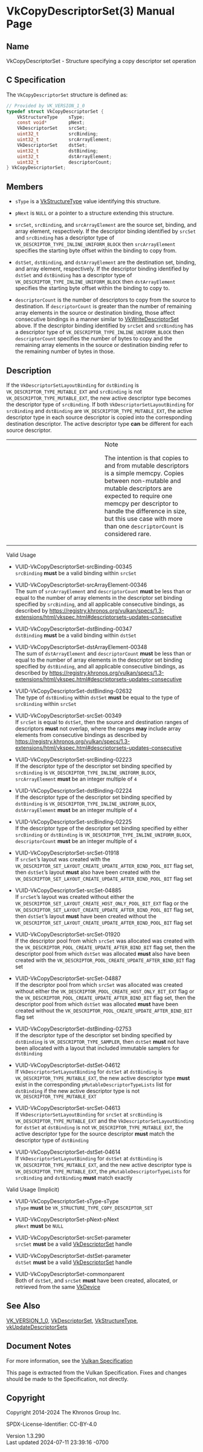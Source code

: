 # VkCopyDescriptorSet(3) Manual Page

## Name

VkCopyDescriptorSet - Structure specifying a copy descriptor set
operation



## <a href="#_c_specification" class="anchor"></a>C Specification

The `VkCopyDescriptorSet` structure is defined as:

``` c
// Provided by VK_VERSION_1_0
typedef struct VkCopyDescriptorSet {
    VkStructureType    sType;
    const void*        pNext;
    VkDescriptorSet    srcSet;
    uint32_t           srcBinding;
    uint32_t           srcArrayElement;
    VkDescriptorSet    dstSet;
    uint32_t           dstBinding;
    uint32_t           dstArrayElement;
    uint32_t           descriptorCount;
} VkCopyDescriptorSet;
```

## <a href="#_members" class="anchor"></a>Members

- `sType` is a [VkStructureType](https://registry.khronos.org/vulkan/specs/1.3-extensions/man/html/VkStructureType.html) value identifying
  this structure.

- `pNext` is `NULL` or a pointer to a structure extending this
  structure.

- `srcSet`, `srcBinding`, and `srcArrayElement` are the source set,
  binding, and array element, respectively. If the descriptor binding
  identified by `srcSet` and `srcBinding` has a descriptor type of
  `VK_DESCRIPTOR_TYPE_INLINE_UNIFORM_BLOCK` then `srcArrayElement`
  specifies the starting byte offset within the binding to copy from.

- `dstSet`, `dstBinding`, and `dstArrayElement` are the destination set,
  binding, and array element, respectively. If the descriptor binding
  identified by `dstSet` and `dstBinding` has a descriptor type of
  `VK_DESCRIPTOR_TYPE_INLINE_UNIFORM_BLOCK` then `dstArrayElement`
  specifies the starting byte offset within the binding to copy to.

- `descriptorCount` is the number of descriptors to copy from the source
  to destination. If `descriptorCount` is greater than the number of
  remaining array elements in the source or destination binding, those
  affect consecutive bindings in a manner similar to
  [VkWriteDescriptorSet](https://registry.khronos.org/vulkan/specs/1.3-extensions/man/html/VkWriteDescriptorSet.html) above. If the
  descriptor binding identified by `srcSet` and `srcBinding` has a
  descriptor type of `VK_DESCRIPTOR_TYPE_INLINE_UNIFORM_BLOCK` then
  `descriptorCount` specifies the number of bytes to copy and the
  remaining array elements in the source or destination binding refer to
  the remaining number of bytes in those.

## <a href="#_description" class="anchor"></a>Description

If the `VkDescriptorSetLayoutBinding` for `dstBinding` is
`VK_DESCRIPTOR_TYPE_MUTABLE_EXT` and `srcBinding` is not
`VK_DESCRIPTOR_TYPE_MUTABLE_EXT`, the new active descriptor type becomes
the descriptor type of `srcBinding`. If both
`VkDescriptorSetLayoutBinding` for `srcBinding` and `dstBinding` are
`VK_DESCRIPTOR_TYPE_MUTABLE_EXT`, the active descriptor type in each
source descriptor is copied into the corresponding destination
descriptor. The active descriptor type **can** be different for each
source descriptor.

<table>
<colgroup>
<col style="width: 50%" />
<col style="width: 50%" />
</colgroup>
<tbody>
<tr>
<td class="icon"><em></em></td>
<td class="content">Note
<p>The intention is that copies to and from mutable descriptors is a
simple memcpy. Copies between non-mutable and mutable descriptors are
expected to require one memcpy per descriptor to handle the difference
in size, but this use case with more than one
<code>descriptorCount</code> is considered rare.</p></td>
</tr>
</tbody>
</table>

Valid Usage

- <a href="#VUID-VkCopyDescriptorSet-srcBinding-00345"
  id="VUID-VkCopyDescriptorSet-srcBinding-00345"></a>
  VUID-VkCopyDescriptorSet-srcBinding-00345  
  `srcBinding` **must** be a valid binding within `srcSet`

- <a href="#VUID-VkCopyDescriptorSet-srcArrayElement-00346"
  id="VUID-VkCopyDescriptorSet-srcArrayElement-00346"></a>
  VUID-VkCopyDescriptorSet-srcArrayElement-00346  
  The sum of `srcArrayElement` and `descriptorCount` **must** be less
  than or equal to the number of array elements in the descriptor set
  binding specified by `srcBinding`, and all applicable consecutive
  bindings, as described by <a
  href="https://registry.khronos.org/vulkan/specs/1.3-extensions/html/vkspec.html#descriptorsets-updates-consecutive"
  class="bare" target="_blank"
  rel="noopener">https://registry.khronos.org/vulkan/specs/1.3-extensions/html/vkspec.html#descriptorsets-updates-consecutive</a>

- <a href="#VUID-VkCopyDescriptorSet-dstBinding-00347"
  id="VUID-VkCopyDescriptorSet-dstBinding-00347"></a>
  VUID-VkCopyDescriptorSet-dstBinding-00347  
  `dstBinding` **must** be a valid binding within `dstSet`

- <a href="#VUID-VkCopyDescriptorSet-dstArrayElement-00348"
  id="VUID-VkCopyDescriptorSet-dstArrayElement-00348"></a>
  VUID-VkCopyDescriptorSet-dstArrayElement-00348  
  The sum of `dstArrayElement` and `descriptorCount` **must** be less
  than or equal to the number of array elements in the descriptor set
  binding specified by `dstBinding`, and all applicable consecutive
  bindings, as described by <a
  href="https://registry.khronos.org/vulkan/specs/1.3-extensions/html/vkspec.html#descriptorsets-updates-consecutive"
  class="bare" target="_blank"
  rel="noopener">https://registry.khronos.org/vulkan/specs/1.3-extensions/html/vkspec.html#descriptorsets-updates-consecutive</a>

- <a href="#VUID-VkCopyDescriptorSet-dstBinding-02632"
  id="VUID-VkCopyDescriptorSet-dstBinding-02632"></a>
  VUID-VkCopyDescriptorSet-dstBinding-02632  
  The type of `dstBinding` within `dstSet` **must** be equal to the type
  of `srcBinding` within `srcSet`

- <a href="#VUID-VkCopyDescriptorSet-srcSet-00349"
  id="VUID-VkCopyDescriptorSet-srcSet-00349"></a>
  VUID-VkCopyDescriptorSet-srcSet-00349  
  If `srcSet` is equal to `dstSet`, then the source and destination
  ranges of descriptors **must** not overlap, where the ranges **may**
  include array elements from consecutive bindings as described by <a
  href="https://registry.khronos.org/vulkan/specs/1.3-extensions/html/vkspec.html#descriptorsets-updates-consecutive"
  class="bare" target="_blank"
  rel="noopener">https://registry.khronos.org/vulkan/specs/1.3-extensions/html/vkspec.html#descriptorsets-updates-consecutive</a>

- <a href="#VUID-VkCopyDescriptorSet-srcBinding-02223"
  id="VUID-VkCopyDescriptorSet-srcBinding-02223"></a>
  VUID-VkCopyDescriptorSet-srcBinding-02223  
  If the descriptor type of the descriptor set binding specified by
  `srcBinding` is `VK_DESCRIPTOR_TYPE_INLINE_UNIFORM_BLOCK`,
  `srcArrayElement` **must** be an integer multiple of `4`

- <a href="#VUID-VkCopyDescriptorSet-dstBinding-02224"
  id="VUID-VkCopyDescriptorSet-dstBinding-02224"></a>
  VUID-VkCopyDescriptorSet-dstBinding-02224  
  If the descriptor type of the descriptor set binding specified by
  `dstBinding` is `VK_DESCRIPTOR_TYPE_INLINE_UNIFORM_BLOCK`,
  `dstArrayElement` **must** be an integer multiple of `4`

- <a href="#VUID-VkCopyDescriptorSet-srcBinding-02225"
  id="VUID-VkCopyDescriptorSet-srcBinding-02225"></a>
  VUID-VkCopyDescriptorSet-srcBinding-02225  
  If the descriptor type of the descriptor set binding specified by
  either `srcBinding` or `dstBinding` is
  `VK_DESCRIPTOR_TYPE_INLINE_UNIFORM_BLOCK`, `descriptorCount` **must**
  be an integer multiple of `4`

- <a href="#VUID-VkCopyDescriptorSet-srcSet-01918"
  id="VUID-VkCopyDescriptorSet-srcSet-01918"></a>
  VUID-VkCopyDescriptorSet-srcSet-01918  
  If `srcSet`’s layout was created with the
  `VK_DESCRIPTOR_SET_LAYOUT_CREATE_UPDATE_AFTER_BIND_POOL_BIT` flag set,
  then `dstSet`’s layout **must** also have been created with the
  `VK_DESCRIPTOR_SET_LAYOUT_CREATE_UPDATE_AFTER_BIND_POOL_BIT` flag set

- <a href="#VUID-VkCopyDescriptorSet-srcSet-04885"
  id="VUID-VkCopyDescriptorSet-srcSet-04885"></a>
  VUID-VkCopyDescriptorSet-srcSet-04885  
  If `srcSet`’s layout was created without either the
  `VK_DESCRIPTOR_SET_LAYOUT_CREATE_HOST_ONLY_POOL_BIT_EXT` flag or the
  `VK_DESCRIPTOR_SET_LAYOUT_CREATE_UPDATE_AFTER_BIND_POOL_BIT` flag set,
  then `dstSet`’s layout **must** have been created without the
  `VK_DESCRIPTOR_SET_LAYOUT_CREATE_UPDATE_AFTER_BIND_POOL_BIT` flag set

- <a href="#VUID-VkCopyDescriptorSet-srcSet-01920"
  id="VUID-VkCopyDescriptorSet-srcSet-01920"></a>
  VUID-VkCopyDescriptorSet-srcSet-01920  
  If the descriptor pool from which `srcSet` was allocated was created
  with the `VK_DESCRIPTOR_POOL_CREATE_UPDATE_AFTER_BIND_BIT` flag set,
  then the descriptor pool from which `dstSet` was allocated **must**
  also have been created with the
  `VK_DESCRIPTOR_POOL_CREATE_UPDATE_AFTER_BIND_BIT` flag set

- <a href="#VUID-VkCopyDescriptorSet-srcSet-04887"
  id="VUID-VkCopyDescriptorSet-srcSet-04887"></a>
  VUID-VkCopyDescriptorSet-srcSet-04887  
  If the descriptor pool from which `srcSet` was allocated was created
  without either the `VK_DESCRIPTOR_POOL_CREATE_HOST_ONLY_BIT_EXT` flag
  or the `VK_DESCRIPTOR_POOL_CREATE_UPDATE_AFTER_BIND_BIT` flag set,
  then the descriptor pool from which `dstSet` was allocated **must**
  have been created without the
  `VK_DESCRIPTOR_POOL_CREATE_UPDATE_AFTER_BIND_BIT` flag set

- <a href="#VUID-VkCopyDescriptorSet-dstBinding-02753"
  id="VUID-VkCopyDescriptorSet-dstBinding-02753"></a>
  VUID-VkCopyDescriptorSet-dstBinding-02753  
  If the descriptor type of the descriptor set binding specified by
  `dstBinding` is `VK_DESCRIPTOR_TYPE_SAMPLER`, then `dstSet` **must**
  not have been allocated with a layout that included immutable samplers
  for `dstBinding`

- <a href="#VUID-VkCopyDescriptorSet-dstSet-04612"
  id="VUID-VkCopyDescriptorSet-dstSet-04612"></a>
  VUID-VkCopyDescriptorSet-dstSet-04612  
  If `VkDescriptorSetLayoutBinding` for `dstSet` at `dstBinding` is
  `VK_DESCRIPTOR_TYPE_MUTABLE_EXT`, the new active descriptor type
  **must** exist in the corresponding `pMutableDescriptorTypeLists` list
  for `dstBinding` if the new active descriptor type is not
  `VK_DESCRIPTOR_TYPE_MUTABLE_EXT`

- <a href="#VUID-VkCopyDescriptorSet-srcSet-04613"
  id="VUID-VkCopyDescriptorSet-srcSet-04613"></a>
  VUID-VkCopyDescriptorSet-srcSet-04613  
  If `VkDescriptorSetLayoutBinding` for `srcSet` at `srcBinding` is
  `VK_DESCRIPTOR_TYPE_MUTABLE_EXT` and the
  `VkDescriptorSetLayoutBinding` for `dstSet` at `dstBinding` is not
  `VK_DESCRIPTOR_TYPE_MUTABLE_EXT`, the active descriptor type for the
  source descriptor **must** match the descriptor type of `dstBinding`

- <a href="#VUID-VkCopyDescriptorSet-dstSet-04614"
  id="VUID-VkCopyDescriptorSet-dstSet-04614"></a>
  VUID-VkCopyDescriptorSet-dstSet-04614  
  If `VkDescriptorSetLayoutBinding` for `dstSet` at `dstBinding` is
  `VK_DESCRIPTOR_TYPE_MUTABLE_EXT`, and the new active descriptor type
  is `VK_DESCRIPTOR_TYPE_MUTABLE_EXT`, the `pMutableDescriptorTypeLists`
  for `srcBinding` and `dstBinding` **must** match exactly

Valid Usage (Implicit)

- <a href="#VUID-VkCopyDescriptorSet-sType-sType"
  id="VUID-VkCopyDescriptorSet-sType-sType"></a>
  VUID-VkCopyDescriptorSet-sType-sType  
  `sType` **must** be `VK_STRUCTURE_TYPE_COPY_DESCRIPTOR_SET`

- <a href="#VUID-VkCopyDescriptorSet-pNext-pNext"
  id="VUID-VkCopyDescriptorSet-pNext-pNext"></a>
  VUID-VkCopyDescriptorSet-pNext-pNext  
  `pNext` **must** be `NULL`

- <a href="#VUID-VkCopyDescriptorSet-srcSet-parameter"
  id="VUID-VkCopyDescriptorSet-srcSet-parameter"></a>
  VUID-VkCopyDescriptorSet-srcSet-parameter  
  `srcSet` **must** be a valid [VkDescriptorSet](https://registry.khronos.org/vulkan/specs/1.3-extensions/man/html/VkDescriptorSet.html)
  handle

- <a href="#VUID-VkCopyDescriptorSet-dstSet-parameter"
  id="VUID-VkCopyDescriptorSet-dstSet-parameter"></a>
  VUID-VkCopyDescriptorSet-dstSet-parameter  
  `dstSet` **must** be a valid [VkDescriptorSet](https://registry.khronos.org/vulkan/specs/1.3-extensions/man/html/VkDescriptorSet.html)
  handle

- <a href="#VUID-VkCopyDescriptorSet-commonparent"
  id="VUID-VkCopyDescriptorSet-commonparent"></a>
  VUID-VkCopyDescriptorSet-commonparent  
  Both of `dstSet`, and `srcSet` **must** have been created, allocated,
  or retrieved from the same [VkDevice](https://registry.khronos.org/vulkan/specs/1.3-extensions/man/html/VkDevice.html)

## <a href="#_see_also" class="anchor"></a>See Also

[VK_VERSION_1_0](https://registry.khronos.org/vulkan/specs/1.3-extensions/man/html/VK_VERSION_1_0.html),
[VkDescriptorSet](https://registry.khronos.org/vulkan/specs/1.3-extensions/man/html/VkDescriptorSet.html),
[VkStructureType](https://registry.khronos.org/vulkan/specs/1.3-extensions/man/html/VkStructureType.html),
[vkUpdateDescriptorSets](https://registry.khronos.org/vulkan/specs/1.3-extensions/man/html/vkUpdateDescriptorSets.html)

## <a href="#_document_notes" class="anchor"></a>Document Notes

For more information, see the <a
href="https://registry.khronos.org/vulkan/specs/1.3-extensions/html/vkspec.html#VkCopyDescriptorSet"
target="_blank" rel="noopener">Vulkan Specification</a>

This page is extracted from the Vulkan Specification. Fixes and changes
should be made to the Specification, not directly.

## <a href="#_copyright" class="anchor"></a>Copyright

Copyright 2014-2024 The Khronos Group Inc.

SPDX-License-Identifier: CC-BY-4.0

Version 1.3.290  
Last updated 2024-07-11 23:39:16 -0700
